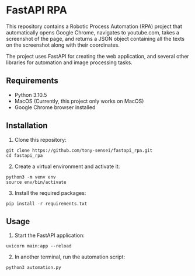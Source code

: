 # FastAPI RPA

This repository contains a Robotic Process Automation (RPA) project that automatically opens Google Chrome, navigates to youtube.com, takes a screenshot of the page, and returns a JSON object containing all the texts on the screenshot along with their coordinates.

The project uses FastAPI for creating the web application, and several other libraries for automation and image processing tasks.

## Requirements

- Python 3.10.5
- MacOS (Currently, this project only works on MacOS)
- Google Chrome browser installed

## Installation

1. Clone this repository:
 
 ```
git clone https://github.com/tony-sensei/fastapi_rpa.git
cd fastapi_rpa

 ```

2. Create a virtual environment and activate it:

 ```
python3 -m venv env
source env/bin/activate

 ```

3. Install the required packages:

```
pip install -r requirements.txt

```

## Usage

1. Start the FastAPI application:

```
uvicorn main:app --reload

```

2. In another terminal, run the automation script:

```
python3 automation.py

```




